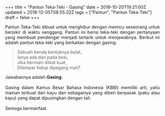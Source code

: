 +++
title = "Pantun Teka-Teki - Gasing"
date = 2018-10-20T19:21:00Z
updated = 2018-12-05T08:55:32Z
tags = ["Pantun", "Pantun Teka-Teki"]
draft = false
+++

<div dir="ltr" style="text-align: left;" trbidi="on"><div style="text-align: justify;">Pantun Teka-Teki dibuat untuk menghibur dengan memicu seseorang untuk berpikir di waktu senggang. Pantun ini berisi teka-teki dengan pertanyaan yang membuat pendengar menjadi tertarik untuk menjawabnya. Berikut ini adalah pantun teka-teki yang berkaitan dengan gasing:</div><blockquote class="tr_bq">Sebuah benda bentuknya bulat,<br />Ianya ada dari pada besi,<br />Jika bermain diikat kuat,<br />Dilempar hidup dipegang mati?</blockquote><div style="text-align: justify;">Jawabannya adalah <b>Gasing</b>.<br /><br />Gasing dalam Kamus Besar Bahasa Indonesia (KBBI) memiliki arti, yaitu mainan terbuat dari kayu dan sebagainya yang diberi berpasak (paku atau kayu) yang dapat dipusingkan dengan tali.</div><div style="text-align: justify;"><br /></div><div style="text-align: justify;">Semoga bermanfaat.</div></div>
